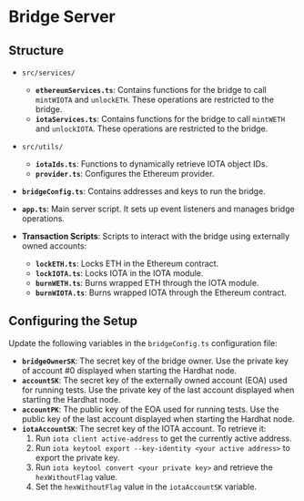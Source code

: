 # Bridge Server

## Structure

- `src/services/`
  - **`ethereumServices.ts`**: Contains functions for the bridge to call `mintWIOTA` and `unlockETH`. These operations are restricted to the bridge.
  - **`iotaServices.ts`**: Contains functions for the bridge to call `mintWETH` and `unlockIOTA`. These operations are restricted to the bridge.

- `src/utils/`
  - **`iotaIds.ts`**: Functions to dynamically retrieve IOTA object IDs.
  - **`provider.ts`**: Configures the Ethereum provider.

- **`bridgeConfig.ts`**: Contains addresses and keys to run the bridge.

- **`app.ts`**: Main server script. It sets up event listeners and manages bridge operations.

- **Transaction Scripts**: Scripts to interact with the bridge using externally owned accounts:
  - **`lockETH.ts`**: Locks ETH in the Ethereum contract.
  - **`lockIOTA.ts`**: Locks IOTA in the IOTA module.
  - **`burnWETH.ts`**: Burns wrapped ETH through the IOTA module.
  - **`burnWIOTA.ts`**: Burns wrapped IOTA through the Ethereum contract.

## Configuring the Setup

Update the following variables in the `bridgeConfig.ts` configuration file:

- **`bridgeOwnerSK`**: The secret key of the bridge owner. Use the private key of account #0 displayed when starting the Hardhat node.
- **`accountSK`**: The secret key of the externally owned account (EOA) used for running tests. Use the private key of the last account displayed when starting the Hardhat node.
- **`accountPK`**: The public key of the EOA used for running tests. Use the public key of the last account displayed when starting the Hardhat node.
- **`iotaAccountSK`**: The secret key of the IOTA account. To retrieve it:
  1. Run `iota client active-address` to get the currently active address.
  2. Run `iota keytool export --key-identity <your active address>` to export the private key.
  3. Run `iota keytool convert <your private key>` and retrieve the `hexWithoutFlag` value.
  4. Set the `hexWithoutFlag` value in the `iotaAccountSK` variable.
